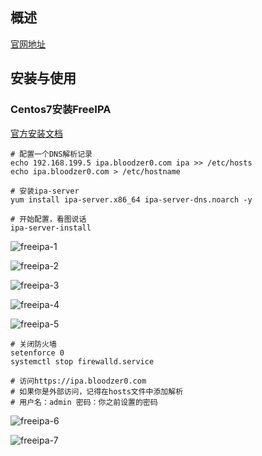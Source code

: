## 概述
[官网地址](https://www.freeipa.org/)

## 安装与使用
### Centos7安装FreeIPA
[官方安装文档](https://access.redhat.com/products/identity-management#getstarted)

```
# 配置一个DNS解析记录
echo 192.168.199.5 ipa.bloodzer0.com ipa >> /etc/hosts
echo ipa.bloodzer0.com > /etc/hostname

# 安装ipa-server
yum install ipa-server.x86_64 ipa-server-dns.noarch -y

# 开始配置，看图说话
ipa-server-install
```

![freeipa-1](https://github.com/bloodzer0/Enterprise_Security_Build--Open_Source/raw/master/Infrastructure%20Security/Identity%20Access%20Security/img/freeipa-1.png)

![freeipa-2](https://github.com/bloodzer0/Enterprise_Security_Build--Open_Source/raw/master/Infrastructure%20Security/Identity%20Access%20Security/img/freeipa-2.png)

![freeipa-3](https://github.com/bloodzer0/Enterprise_Security_Build--Open_Source/raw/master/Infrastructure%20Security/Identity%20Access%20Security/img/freeipa-3.png)

![freeipa-4](https://github.com/bloodzer0/Enterprise_Security_Build--Open_Source/raw/master/Infrastructure%20Security/Identity%20Access%20Security/img/freeipa-4.png)

![freeipa-5](https://github.com/bloodzer0/Enterprise_Security_Build--Open_Source/raw/master/Infrastructure%20Security/Identity%20Access%20Security/img/freeipa-5.png)

```
# 关闭防火墙
setenforce 0
systemctl stop firewalld.service

# 访问https://ipa.bloodzer0.com
# 如果你是外部访问，记得在hosts文件中添加解析
# 用户名：admin 密码：你之前设置的密码
```

![freeipa-6](https://github.com/bloodzer0/Enterprise_Security_Build--Open_Source/raw/master/Infrastructure%20Security/Identity%20Access%20Security/img/freeipa-6.png)

![freeipa-7](https://github.com/bloodzer0/Enterprise_Security_Build--Open_Source/raw/master/Infrastructure%20Security/Identity%20Access%20Security/img/freeipa-7.png)
